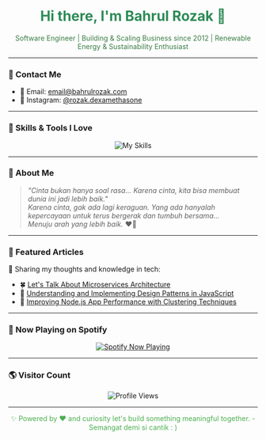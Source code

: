<h1 align="center" style="color: #2e8b57;">Hi there, I'm Bahrul Rozak 👋</h1>

<p align="center" style="color: #3a7d44;">
  Software Engineer | Building & Scaling Business since 2012 | Renewable Energy & Sustainability Enthusiast
</p>

---

### 🌱 Contact Me
- 📧 Email: [email@bahrulrozak.com](mailto:email@bahrulrozak.com)  
- 📸 Instagram: [@rozak.dexamethasone](https://www.instagram.com/rozak.dexamethasone)

---

### 🍃 Skills & Tools I Love
<p align="center">
  <img src="https://skillicons.dev/icons?i=html,javascript,typescript,dart,java,php,golang,c,python,bootstrap,django,flask,laravel,net,angular,firebase,mysql,mongodb,sqlite,ruby&theme=light&perline=10" alt="My Skills">
</p>

---

### 🌿 About Me
> _"Cinta bukan hanya soal rasa... Karena cinta, kita bisa membuat dunia ini jadi lebih baik."_  
> _Karena cinta, gak ada lagi keraguan. Yang ada hanyalah kepercayaan untuk terus bergerak dan tumbuh bersama..._  
> _Menuju arah yang lebih baik._ ❤️🌱

---

### 🌳 Featured Articles
📗 Sharing my thoughts and knowledge in tech:

- 🍀 [Let's Talk About Microservices Architecture](https://medium.com/@bahrulrozak/lets-talk-about-microservices-architecture-f38eee796001)  
- 🌴 [Understanding and Implementing Design Patterns in JavaScript](https://medium.com/@bahrulrozak/understanding-and-implementing-design-patterns-in-javascript-16551e3ae2aa)  
- 🌵 [Improving Node.js App Performance with Clustering Techniques](https://medium.com/@bahrulrozak/implementation-of-clustering-techniques-to-improve-node-js-application-performance-85aa75255a17)

---

### 🎵 Now Playing on Spotify
<p align="center">
  <a href="https://github.com/kittinan/spotify-github-profile">
    <img src="https://spotify-github-profile.kittinanx.com/api/view?uid=y815lrm95x23ga03elyv3x2jc&cover_image=true&theme=default&show_offline=true&background_color=2e8b57&interchange=true&bar_color=4caf50&bar_color_cover=true" alt="Spotify Now Playing">
  </a>
</p>

---

### 🌎 Visitor Count
<p align="center">
   <img src="https://komarev.com/ghpvc/?username=Bahrul-Rozak&label=Profile%20views&color=ff69b4&style=flat" alt="Profile Views">
</p>

---

<p align="center" style="color: #4caf50;">
  ✨ Powered by ❤️ and curiosity let's build something meaningful together. - Semangat demi si cantik : )
</p>

<!-- Proudly generated by GPRM ( https://gprm.itsvg.in ) -->
